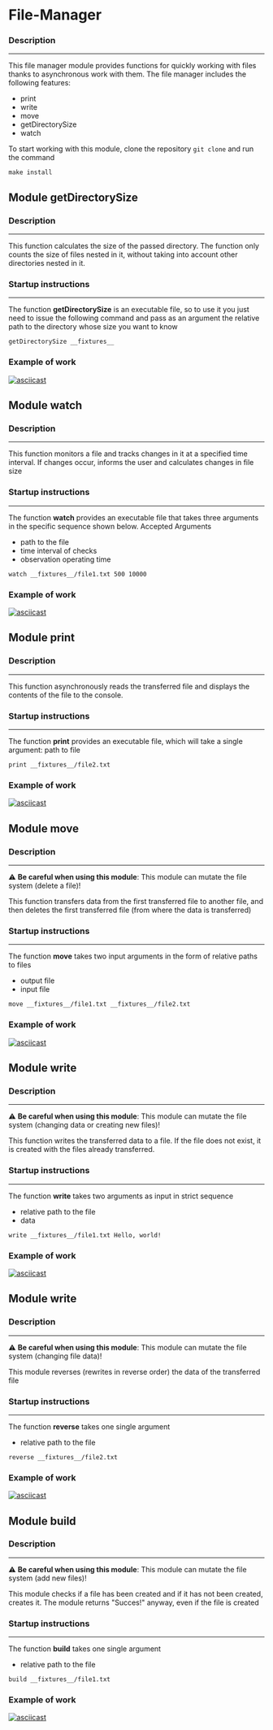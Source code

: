 # File-Manager
### Description
____

This file manager module provides functions for quickly working with files thanks to asynchronous work with them. The file manager includes the following features:
- print 
- write 
- move
- getDirectorySize
- watch

To start working with this module, clone the repository `git clone` and run the command

```
make install
```

## Module getDirectorySize

### Description

___

This function calculates the size of the passed directory. The function only counts the size of files nested in it, without taking into account other directories nested in it.


### Startup instructions
___

The function **getDirectorySize** is an executable file, so to use it you just need to issue the following command and pass as an argument the relative path to the directory whose size you want to know

```
getDirectorySize __fixtures__
```

### Example of work

[![asciicast](https://asciinema.org/a/eX08BXJ3EjCY5YLGseUPG8dZV.svg)](https://asciinema.org/a/eX08BXJ3EjCY5YLGseUPG8dZV)

## Module watch

### Description

___

This function monitors a file and tracks changes in it at a specified time interval. If changes occur, informs the user and calculates changes in file size


### Startup instructions
___

The function **watch** provides an executable file that takes three arguments in the specific sequence shown below. Accepted Arguments
- path to the file
- time interval of checks
- observation operating time

```
watch __fixtures__/file1.txt 500 10000
```

### Example of work

[![asciicast](https://asciinema.org/a/fU0IKKB3Jk9oElv0cvqyuWirP.svg)](https://asciinema.org/a/fU0IKKB3Jk9oElv0cvqyuWirP)

## Module print

### Description

___

This function asynchronously reads the transferred file and displays the contents of the file to the console.


### Startup instructions
___

The function **print** provides an executable file, which will take a single argument: path to file

```
print __fixtures__/file2.txt 
```

### Example of work

[![asciicast](https://asciinema.org/a/PcoP4IEaPqzDGCyxnPVDwT4S1.svg)](https://asciinema.org/a/PcoP4IEaPqzDGCyxnPVDwT4S1)

## Module move

### Description

___

:warning: **Be careful when using this module**: This module can mutate the file system (delete a file)!

This function transfers data from the first transferred file to another file, and then deletes the first transferred file (from where the data is transferred)


### Startup instructions
___

The function **move** takes two input arguments in the form of relative paths to files
- output file
- input file

```
move __fixtures__/file1.txt __fixtures__/file2.txt 
```

### Example of work
[![asciicast](https://asciinema.org/a/5zU8tC9DTRmKEvu2KTFIDquaz.svg)](https://asciinema.org/a/5zU8tC9DTRmKEvu2KTFIDquaz)

## Module write

### Description

___

:warning: **Be careful when using this module**: This module can mutate the file system (changing data or creating new files)!

This function writes the transferred data to a file. If the file does not exist, it is created with the files already transferred.


### Startup instructions
___

The function **write** takes two arguments as input in strict sequence
- relative path to the file
- data

```
write __fixtures__/file1.txt Hello, world!
```

### Example of work
[![asciicast](https://asciinema.org/a/uoqa3uWCZeFdAcyumog30SHZ6.svg)](https://asciinema.org/a/uoqa3uWCZeFdAcyumog30SHZ6)

## Module write

### Description

___

:warning: **Be careful when using this module**: This module can mutate the file system (changing file data)!

This module reverses (rewrites in reverse order) the data of the transferred file


### Startup instructions
___

The function **reverse** takes one single argument
- relative path to the file

```
reverse __fixtures__/file2.txt
```

### Example of work
[![asciicast](https://asciinema.org/a/HtI1UKqeQkk33L027rTN8Lwgz.svg)](https://asciinema.org/a/HtI1UKqeQkk33L027rTN8Lwgz)

## Module build

### Description

___

:warning: **Be careful when using this module**: This module can mutate the file system (add new files)!

This module checks if a file has been created and if it has not been created, creates it. The module returns "Succes!" anyway, even if the file is created


### Startup instructions
___

The function **build** takes one single argument
- relative path to the file

```
build __fixtures__/file1.txt
```

### Example of work
[![asciicast](https://asciinema.org/a/ThQ5lIhDDMh1IXB50ZmBZE0bg.svg)](https://asciinema.org/a/ThQ5lIhDDMh1IXB50ZmBZE0bg)